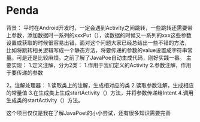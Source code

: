# Penda
背景：
    平时在Android开发时，一定会遇到Activity之间跳转，一些跳转还需要带上参数，添加数据时一系列的xxxPut（），读数据的时候又一系列的xxx这些参数设置或获取的时候很容易出错，面对这个问题大家已经总结出一些不错的方法，
    比如将跳转相关逻辑写成一个静态方法，将要传递的参数的value设置成字符串常量。可是还是比较麻烦。之前了解了JavaPoe自动生成代码，刚好实践一番。
主要实现：
  1.定义注解，分为2类：
    1.作用于我们定义的Activity
    2.参数注解，作用于要传递的参数
    
  2。注解处理器：
    1.读取类上的注解，生成相对应的类
    2.读取参数注解，生成相应的常量值
    3.在生成类上生成startActivity（）方法，并将参数传递给Intent
    4.调用生成类的startActivity（）方法。
    
这个项目仅仅是我在了解JavaPoet的小小尝试，还有很多知识需要完善
     
 
